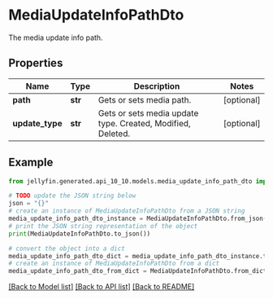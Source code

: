 # MediaUpdateInfoPathDto

The media update info path.

## Properties

Name | Type | Description | Notes
------------ | ------------- | ------------- | -------------
**path** | **str** | Gets or sets media path. | [optional] 
**update_type** | **str** | Gets or sets media update type.  Created, Modified, Deleted. | [optional] 

## Example

```python
from jellyfin.generated.api_10_10.models.media_update_info_path_dto import MediaUpdateInfoPathDto

# TODO update the JSON string below
json = "{}"
# create an instance of MediaUpdateInfoPathDto from a JSON string
media_update_info_path_dto_instance = MediaUpdateInfoPathDto.from_json(json)
# print the JSON string representation of the object
print(MediaUpdateInfoPathDto.to_json())

# convert the object into a dict
media_update_info_path_dto_dict = media_update_info_path_dto_instance.to_dict()
# create an instance of MediaUpdateInfoPathDto from a dict
media_update_info_path_dto_from_dict = MediaUpdateInfoPathDto.from_dict(media_update_info_path_dto_dict)
```
[[Back to Model list]](../README.md#documentation-for-models) [[Back to API list]](../README.md#documentation-for-api-endpoints) [[Back to README]](../README.md)



